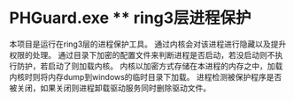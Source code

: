PHGuard.exe ** ring3层进程保护
=============================
本项目是运行在ring3层的进程保护工具。
通过内核会对该进程进行隐藏以及提升权限的处理。
通过目录下加密的配置文件来判断进程是否启动，若没启动则不执行防护，若启动了则加载内核。
内核以加密方式存储在本进程的内存之中，加载内核时则将内存dump到windows的临时目录下加载。
进程检测被保护程序是否被关闭，如果关闭则进程卸载驱动服务同时删除驱动文件。